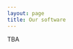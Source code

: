 ```yaml
---
layout: page
title: Our software
---
```


<!-- subtitle: X  -->

TBA

<!--

In the following you can find the main software (open-source) projects implemented and maintained by us. Refer to our [GitHub profile](https://github.com/S2-group/) for a complete overview of all our projects/tools.

## Robot Runner
A tool for streamlining the execution of measurement-based experiments involving robotics software. The tool is able to automatically setup, start, resume, and fully replicate user-defined experiments. Thanks to its plugin-based architecture, the tool is fully independent of the number, type, and complexity of the used robots (both real and simulated).

GitHub: [https://github.com/S2-group/robot-runner](https://github.com/S2-group/robot-runner)

## Android Runner
There are many experiments performed on Android devices through a laptop, and many of them have a custom test suite. At the VU we developed an Android Runner, an open-source tool to generalise the process, reducing boilerplate code and speeding up development. Android Runner is currently used in the Green Lab course at the VU and by other researchers in the software engineering community.

GitHub: [https://github.com/S2-group/android-runner](https://github.com/S2-group/android-runner)

## NAPPA
A navigation-aware technique for personalized prefetching of network requests of Android apps. NAPPA is fully automated (with the possibility of custom behavior provided by developers), transparent w.r.t. the back-end of the app (i.e., it is independent of the data types provided by the back-end and it does not require any modifications in the business logic of the back-end), and adapts its prefetching behavior according to the navigation patterns of the user.

GitHub: [https://github.com/S2-group/NAPPA](https://github.com/S2-group/NAPPA)

## Lacuna
A technique for JavaScript dead code elimination, where existing JavaScript analysis techniques are applied in combination. Lacuna supports both static and dynamic analyses, it is extensible, and independent of the specificities of the used JavaScript analysis techniques. Lacuna can be applied to any JavaScript code base, without imposing any constraints to the developer, e.g., on coding style or on the use of some specific JavaScript feature (e.g., modules).

GitHub: [https://github.com/S2-group/Lacuna](https://github.com/S2-group/Lacuna)

## Android Time Machine
Android Time Machine provides a dataset (and mining infrastructure) including 8,431 real-world open-source Android apps. It combines source and commit history information available on GitHub with the metadata from Google Play store. The graph representation used for structuring the data eases the analysis of the relationships between source code and metadata. The dataset is provided as Docker containers to improve its accessibility and extensibility.

GitHub: [http://androidtimemachine.github.io](http://androidtimemachine.github.io/)


-->


